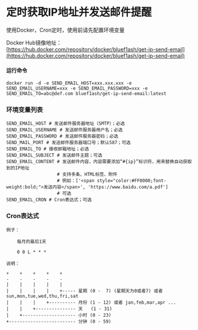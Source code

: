 # 定时获取IP地址并发送邮件提醒

使用Docker，Cron定时，使用前请先配置环境变量

Docker Hub镜像地址：[https://hub.docker.com/repository/docker/bluef1ash/get-ip-send-email](https://hub.docker.com/repository/docker/bluef1ash/get-ip-send-email)

#### 运行命令

```shell
docker run -d -e SEND_EMAIL_HOST=xxx.xxx.xxx -e SEND_EMAIL_USERNAME=xxx -e SEND_EMAIL_PASSWORD=xxx -e SEND_EMAIL_TO=abc@def.com bluef1ash/get-ip-send-email:latest
```

### 环境变量列表

```shell
SEND_EMAIL_HOST # 发送邮件服务器地址（SMTP）；必选
SEND_EMAIL_USERNAME # 发送邮件服务器用户名；必选
SEND_EMAIL_PASSWORD # 发送邮件服务器密码；必选
SEND_MAIL_PORT # 发送邮件服务器端口号；默认587；可选
SEND_EMAIL_TO # 接收邮箱地址；必选
SEND_EMAIL_SUBJECT # 发送邮件主题；可选
SEND_EMAIL_CONTENT # 发送邮件内容，内容需要添加“#{ip}”标识符，用来替换自动获取到的IP地址
                   # 支持多条、HTML标签、附件
                   # 例如：['<span style="color:#FF0000;font-weight:bold;">发送内容</span>', 'https://www.baidu.com/a.pdf']
                   # 可选
SEND_EMAIL_CRON # Cron表达式；可选
```

### Cron表达式

```
例子：

    每月的最后1天

    0 0 L * * *

说明：

*    *    *    *    *
-    -    -    -    -
|    |    |    |    |
|    |    |    |    +----- 星期 (0 -  7) (星期天为0或者7) 或者 sun,mon,tue,wed,thu,fri,sat
|    |    |    +---------- 月份 (1 - 12) 或者 jan,feb,mar,apr ...
|    |    +--------------- 天   (1 - 31)
|    +-------------------- 小时 (0 - 23)
+------------------------- 分钟 (0 - 59)
```

